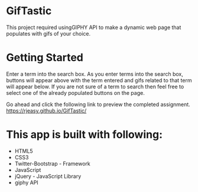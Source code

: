 # GifTastic

This project required usingGIPHY API to make a dynamic web page that populates with gifs of your choice.

# Getting Started

Enter a term into the search box. As you enter terms into the search box, buttons will appear above with the term entered and gifs related to that term will appear below. If you are not sure of a term to search then feel free to select one of the already populated buttons on the page.

Go ahead and click the following link to preview the completed assignment.
https://rjeasy.github.io/GifTastic/


# This app is built with following:
* HTML5
* CSS3
* Twitter-Bootstrap - Framework
* JavaScript
* jQuery - JavaScript Library
* giphy API
